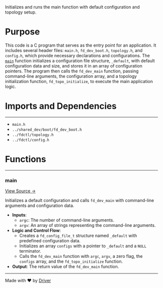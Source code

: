 <!--------------------------------------------------------------------------------->
<!-- IMPORTANT: This file is auto-generated by Driver (https://driver.ai). -------->
<!-- Manual edits may be overwritten on future commits. --------------------------->
<!--------------------------------------------------------------------------------->

Initializes and runs the main function with default configuration and topology setup.

# Purpose
This code is a C program that serves as the entry point for an application. It includes several header files: `main.h`, `fd_dev_boot.h`, `topology.h`, and `config.h`, which provide necessary declarations and configurations. The [`main`](<#main>) function initializes a configuration file structure, `_default`, with default configuration data and size, and stores it in an array of configuration pointers. The program then calls the `fd_dev_main` function, passing command-line arguments, the configuration array, and a topology initialization function, `fd_topo_initialize`, to execute the main application logic.
# Imports and Dependencies

---
- `main.h`
- `../shared_dev/boot/fd_dev_boot.h`
- `../fdctl/topology.h`
- `../fdctl/config.h`


# Functions

---
### main<!-- {{#callable:main}} -->
[View Source →](<../../../../../src/app/fddev/main.c#L7>)

Initializes a default configuration and calls `fd_dev_main` with command-line arguments and configuration data.
- **Inputs**:
    - `argc`: The number of command-line arguments.
    - `argv`: An array of strings representing the command-line arguments.
- **Logic and Control Flow**:
    - Creates a `fd_config_file_t` structure named `_default` with predefined configuration data.
    - Initializes an array `configs` with a pointer to `_default` and a `NULL` terminator.
    - Calls the `fd_dev_main` function with `argc`, `argv`, a zero flag, the `configs` array, and the `fd_topo_initialize` function.
- **Output**: The return value of the `fd_dev_main` function.



---
Made with ❤️ by [Driver](https://www.driver.ai/)